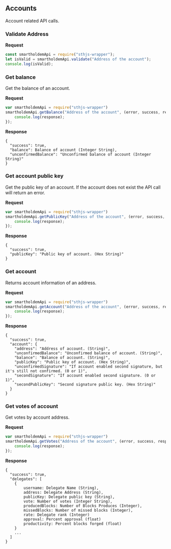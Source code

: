 ## Accounts
Account related API calls.

### Validate Address

**Request**
```js
const smartholdemApi = require("sthjs-wrapper");
let isValid = smartholdemApi.validate("Address of the account");
console.log(isValid);
```

### Get balance
Get the balance of an account.

**Request**
```js
var smartholdemApi = require("sthjs-wrapper")
smartholdemApi.getBalance("Address of the account", (error, success, response) => {
    console.log(response);
});
```

**Response**
```
{
  "success": true,
  "balance": Balance of account (Integer String),
  "unconfirmedBalance": "Unconfirmed balance of account (Integer String)"
}
```
### Get account public key
Get the public key of an account. If the account does not exist the API call will return an error.

**Request**
```js
var smartholdemApi = require("sthjs-wrapper")
smartholdemApi.getPublicKey("Address of the account", (error, success, response) => {
    console.log(response);
});
```

**Response**
```
{
  "success": true,
  "publicKey": "Public key of account. (Hex String)"
}
```

### Get account
Returns account information of an address.

**Request**
```js
var smartholdemApi = require("sthjs-wrapper")
smartholdemApi.getAccount("Address of the account", (error, success, response) => {
    console.log(response);
});
```

**Response**
```
{
  "success": true,
  "account": {
    "address": "Address of account. (String)",
    "unconfirmedBalance": "Unconfirmed balance of account. (String)",
    "balance": "Balance of account. (String)",
    "publicKey": "Public key of account. (Hex String)",
    "unconfirmedSignature": "If account enabled second signature, but it's still not confirmed. (0 or 1)",
    "secondSignature": "If account enabled second signature. (0 or 1)",
    "secondPublicKey": "Second signature public key. (Hex String)"
  }
}
```
### Get votes of account
Get votes by account address.

**Request**
```js
var smartholdemApi = require("sthjs-wrapper")
smartholdemApi.getVotes("Address of the account", (error, success, response) => {
    console.log(response);
});
```

**Response**
```
{
  "success": true,
  "delegates": [
    {
        username: Delegate Name (String),
        address: Delegate Address (String),
        publicKey: Delegate public key (String),
        vote: Number of votes (Integer String),
        producedBlocks: Number of Blocks Produces (Integer),
        missedBlocks: Number of missed blocks (Integer),
        rate: Delegate rank (Integer)
        approval: Percent approval (float)
        productivity: Percent blocks forged (float)
    }
    ...
  ]
}
```
